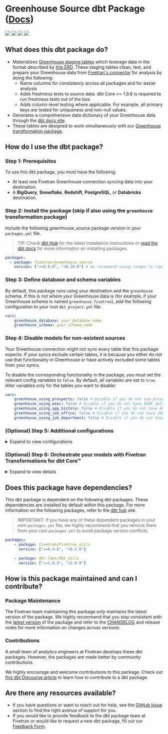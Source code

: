 # Greenhouse Source dbt Package ([Docs](https://fivetran.github.io/dbt_greenhouse_source/))

<p align="left">
    <a alt="License"
        href="https://github.com/fivetran/dbt_greenhouse_source/blob/main/LICENSE">
        <img src="https://img.shields.io/badge/License-Apache%202.0-blue.svg" /></a>
    <a alt="dbt-core">
        <img src="https://img.shields.io/badge/dbt_Core™_version->=1.3.0_,<2.0.0-orange.svg" /></a>
    <a alt="Maintained?">
        <img src="https://img.shields.io/badge/Maintained%3F-yes-green.svg" /></a>
    <a alt="PRs">
        <img src="https://img.shields.io/badge/Contributions-welcome-blueviolet" /></a>
</p>

## What does this dbt package do?
- Materializes [Greenhouse staging tables](https://fivetran.github.io/dbt_greenhouse_source/#!/overview/greenhouse_source/models/?g_v=1) which leverage data in the format described by [this ERD](https://fivetran.com/docs/applications/greenhouse/#schemainformation). These staging tables clean, test, and prepare your Greenhouse data from [Fivetran's connector](https://fivetran.com/docs/applications/greenhouse) for analysis by doing the following:
  - Name columns for consistency across all packages and for easier analysis
  - Adds freshness tests to source data. dbt Core >= 1.9.6 is required to run freshness tests out of the box.
  - Adds column-level testing where applicable. For example, all primary keys are tested for uniqueness and non-null values.
- Generates a comprehensive data dictionary of your Greenhouse data through the [dbt docs site](https://fivetran.github.io/dbt_greenhouse_source/).
- These tables are designed to work simultaneously with our [Greenhouse transformation package](https://github.com/fivetran/dbt_greenhouse).

## How do I use the dbt package?
### Step 1: Prerequisites
To use this dbt package, you must have the following:
- At least one Fivetran Greenhouse connection syncing data into your destination.
- A **BigQuery**, **Snowflake**, **Redshift**, **PostgreSQL**, or **Databricks** destination.

### Step 2: Install the package (skip if also using the `greenhouse` transformation package)
Include the following greenhouse_source package version in your `packages.yml` file.
> TIP: Check [dbt Hub](https://hub.getdbt.com/) for the latest installation instructions or [read the dbt docs](https://docs.getdbt.com/docs/package-management) for more information on installing packages.

```yaml
packages:
  - package: fivetran/greenhouse_source
    version: [">=0.9.0", "<0.10.0"] # we recommend using ranges to capture non-breaking changes automatically
```

### Step 3: Define database and schema variables
By default, this package runs using your destination and the `greenhouse` schema. If this is not where your Greenhouse data is (for example, if your Greenhouse schema is named `greenhouse_fivetran`), add the following configuration to your root `dbt_project.yml` file:

```yml
vars:
    greenhouse_database: your_database_name
    greenhouse_schema: your_schema_name 
```

### Step 4: Disable models for non-existent sources
Your Greenhouse connection might not sync every table that this package expects. If your syncs exclude certain tables, it is because you either do not use that functionality in Greenhouse or have actively excluded some tables from your syncs.

To disable the corresponding functionality in the package, you must set the relevant config variables to `false`. By default, all variables are set to `true`. Alter variables only for the tables you want to disable:

```yml
vars:
    greenhouse_using_prospects: false # Disable if you do not use prospects and/or do not have the PROPECT_POOL and PROSPECT_STAGE tables synced
    greenhouse_using_eeoc: false # Disable if you do not have EEOC data synced and/or do not want to integrate it into the package models
    greenhouse_using_app_history: false # Disable if you do not have APPLICATION_HISTORY synced and/or do not want to run the application_history transform model
    greenhouse_using_job_office: false # Disable if you do not have JOB_OFFICE and/or OFFICE synced, or do not want to include offices in the job_enhanced transform model
    greenhouse_using_job_department: false # Disable if you do not have JOB_DEPARTMENT and/or DEPARTMENT synced, or do not want to include offices in the job_enhanced transform model
```

### (Optional) Step 5: Additional configurations
<details><summary>Expand to view configurations</summary>

#### Passthrough Custom Columns
The Greenhouse `APPLICATION`, `JOB`, and `CANDIDATE` tables may have custom columns, all prefixed with `custom_field_`. To pass these columns along to the staging and final transformation models, add the following variables to your `dbt_project.yml` file:

```yml
vars:
    greenhouse_application_custom_columns: ['the', 'list', 'of', 'columns'] # these columns will be in the final application_enhanced model
    greenhouse_candidate_custom_columns: ['the', 'list', 'of', 'columns'] # these columns will be in the final application_enhanced model
    greenhouse_job_custom_columns: ['the', 'list', 'of', 'columns'] # these columns will be in the final job_enhanced model
```
#### Changing the Build Schema
By default this package will build the Greenhouse Source staging models within a schema titled (<target_schema> + `_greenhouse`). If this is not where you would like your staging models to be written to, add the following configuration to your `dbt_project.yml` file:

```yml
models:
    greenhouse_source:
        +schema: my_new_staging_models_schema # leave blank for just the target_schema
```

#### Change the source table references
If an individual source table has a different name than the package expects, add the table name as it appears in your destination to the respective variable:
> IMPORTANT: See this project's [`dbt_project.yml`](https://github.com/fivetran/dbt_greenhouse_source/blob/main/dbt_project.yml) variable declarations to see the expected names.

```yml
vars:
    greenhouse_<default_source_table_name>_identifier: your_table_name 
```
</details>

### (Optional) Step 6: Orchestrate your models with Fivetran Transformations for dbt Core™
<details><summary>Expand to view details</summary>
<br>

Fivetran offers the ability for you to orchestrate your dbt project through [Fivetran Transformations for dbt Core™](https://fivetran.com/docs/transformations/dbt). Learn how to set up your project for orchestration through Fivetran in our [Transformations for dbt Core™ setup guides](https://fivetran.com/docs/transformations/dbt#setupguide).
</details>

## Does this package have dependencies?
This dbt package is dependent on the following dbt packages. These dependencies are installed by default within this package. For more information on the following packages, refer to the [dbt hub](https://hub.getdbt.com/) site.
> IMPORTANT: If you have any of these dependent packages in your own `packages.yml` file, we highly recommend that you remove them from your root `packages.yml` to avoid package version conflicts.

```yml
packages:
    - package: fivetran/fivetran_utils
      version: [">=0.4.0", "<0.5.0"]

    - package: dbt-labs/dbt_utils
      version: [">=1.0.0", "<2.0.0"]
```

## How is this package maintained and can I contribute?
### Package Maintenance
The Fivetran team maintaining this package _only_ maintains the latest version of the package. We highly recommend that you stay consistent with the [latest version](https://hub.getdbt.com/fivetran/greenhouse_source/latest/) of the package and refer to the [CHANGELOG](https://github.com/fivetran/dbt_greenhouse_source/blob/main/CHANGELOG.md) and release notes for more information on changes across versions.

### Contributions
A small team of analytics engineers at Fivetran develops these dbt packages. However, the packages are made better by community contributions.

We highly encourage and welcome contributions to this package. Check out [this dbt Discourse article](https://discourse.getdbt.com/t/contributing-to-a-dbt-package/657) to learn how to contribute to a dbt package.

## Are there any resources available?
- If you have questions or want to reach out for help, see the [GitHub Issue](https://github.com/fivetran/dbt_greenhouse_source/issues/new/choose) section to find the right avenue of support for you.
- If you would like to provide feedback to the dbt package team at Fivetran or would like to request a new dbt package, fill out our [Feedback Form](https://www.surveymonkey.com/r/DQ7K7WW).
